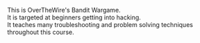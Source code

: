 This is OverTheWire's Bandit Wargame.  
It is targeted at beginners getting into hacking.  
It teaches many troubleshooting and problem solving techniques throughout this course.
